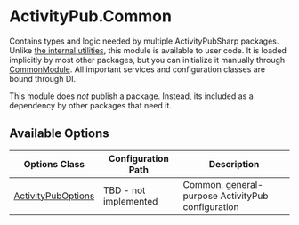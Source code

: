 # ActivityPub.Common

Contains types and logic needed by multiple ActivityPubSharp packages.
Unlike [the internal utilities](https://github.com/warriordog/ActivityPubSharp/blob/main/Source/InternalUtils), this module is available to user code.
It is loaded implicitly by most other packages, but you can initialize it manually through [CommonModule](https://github.com/warriordog/ActivityPubSharp/blob/main/Source/ActivityPub.Common/CommonModule.cs).
All important services and configuration classes are bound through DI.

This module does *not* publish a package.
Instead, its included as a dependency by other packages that need it.

## Available Options

| Options Class                                    | Configuration Path    | Description                                       |
|--------------------------------------------------|-----------------------|---------------------------------------------------|
| [ActivityPubOptions](https://github.com/warriordog/ActivityPubSharp/blob/main/Source/ActivityPub.Common/Util/ActivityPubOptions.cs) | TBD - not implemented | Common, general-purpose ActivityPub configuration |